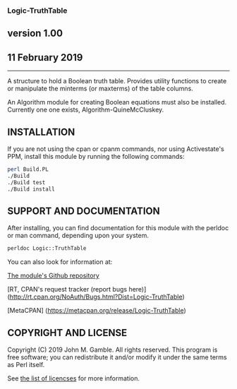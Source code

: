### Logic-TruthTable

## version 1.00

## 11 February 2019

---

A structure to hold a Boolean truth table. Provides utility functions
to create or manipulate the minterms (or maxterms) of the table columns.

An Algorithm module for creating Boolean equations must also be installed.
Currently one one exists, Algorithm-QuineMcCluskey.

## INSTALLATION

If you are not using the cpan or cpanm commands, nor using Activestate's PPM,
install this module by running the following commands:

```sh
perl Build.PL
./Build
./Build test
./Build install
```

## SUPPORT AND DOCUMENTATION

After installing, you can find documentation for this module with the
perldoc or man command, depending upon your system.

```sh
perldoc Logic::TruthTable
```

You can also look for information at:

[The module's Github repository](https://github.com/jgamble/Logic-TruthTable)

[RT, CPAN's request tracker (report bugs here)] (http://rt.cpan.org/NoAuth/Bugs.html?Dist=Logic-TruthTable)

[MetaCPAN] (https://metacpan.org/release/Logic-TruthTable)


## COPYRIGHT AND LICENSE

Copyright (C) 2019 John M. Gamble. All rights reserved. This program is
free software; you can redistribute it and/or modify it under the same
terms as Perl itself.

See [the list of licencses](http://dev.perl.org/licenses) for more information.

